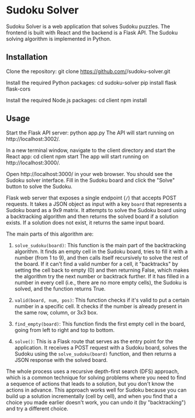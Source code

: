 # Sudoku Solver

Sudoku Solver is a web application that solves Sudoku puzzles. The frontend is built with React and the backend is a Flask API. The Sudoku solving algorithm is implemented in Python.

## Installation

Clone the repository:
git clone https://github.com/<your-github-username>/sudoku-solver.git

Install the required Python packages:
cd sudoku-solver
pip install flask flask-cors

Install the required Node.js packages:
cd client
npm install

## Usage
Start the Flask API server:
python app.py
The API will start running on http://localhost:3002/.

In a new terminal window, navigate to the client directory and start the React app:
cd client
npm start
The app will start running on http://localhost:3000/.

Open http://localhost:3000/ in your web browser. You should see the Sudoku solver interface. Fill in the Sudoku board and click the "Solve" button to solve the Sudoku.

Flask web server that exposes a single endpoint (`/`) that accepts POST requests. It takes a JSON object as input with a key `board` that represents a Sudoku board as a 9x9 matrix. It attempts to solve the Sudoku board using a backtracking algorithm and then returns the solved board if a solution exists. If a solution does not exist, it returns the same input board.

The main parts of this algorithm are:

1. `solve_sudoku(board)`: This function is the main part of the backtracking algorithm. It finds an empty cell in the Sudoku board, tries to fill it with a number (from 1 to 9), and then calls itself recursively to solve the rest of the board. If it can't find a valid number for a cell, it "backtracks" by setting the cell back to empty (0) and then returning False, which makes the algorithm try the next number or backtrack further. If it has filled in a number in every cell (i.e., there are no more empty cells), the Sudoku is solved, and the function returns True.

2. `valid(board, num, pos)`: This function checks if it's valid to put a certain number in a specific cell. It checks if the number is already present in the same row, column, or 3x3 box.

3. `find_empty(board)`: This function finds the first empty cell in the board, going from left to right and top to bottom.

4. `solve()`: This is a Flask route that serves as the entry point for the application. It receives a POST request with a Sudoku board, solves the Sudoku using the `solve_sudoku(board)` function, and then returns a JSON response with the solved board.

The whole process uses a recursive depth-first search (DFS) approach, which is a common technique for solving problems where you need to find a sequence of actions that leads to a solution, but you don't know the actions in advance. This approach works well for Sudoku because you can build up a solution incrementally (cell by cell), and when you find that a choice you made earlier doesn't work, you can undo it (by "backtracking") and try a different choice.
